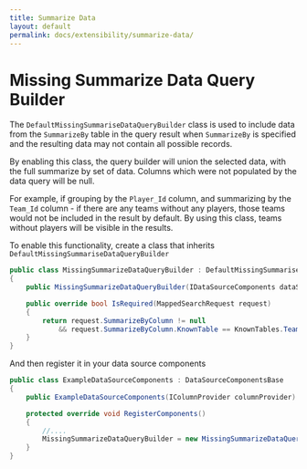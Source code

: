 ```yaml
---
title: Summarize Data
layout: default
permalink: docs/extensibility/summarize-data/
---
```


Missing Summarize Data Query Builder
====

The `DefaultMissingSummariseDataQueryBuilder` class is used to include data from the `SummarizeBy` table in the query result when `SummarizeBy` is specified and the resulting data may not contain all possible records.

By enabling this class, the query builder will union the selected data, with the full summarize by set of data. Columns which were not populated by the data query will be null.

For example, if grouping by the `Player_Id` column, and summarizing by the `Team_Id` column - if there are any teams without any players, those teams would not be included in the result by default. By using this class, teams without players will be visible in the results.


To enable this functionality, create a class that inherits `DefaultMissingSummariseDataQueryBuilder`
```csharp  
public class MissingSummarizeDataQueryBuilder : DefaultMissingSummariseDataQueryBuilder
{
    public MissingSummarizeDataQueryBuilder(IDataSourceComponents dataSourceComponents) : base(dataSourceComponents){ }

    public override bool IsRequired(MappedSearchRequest request)
    {
        return request.SummarizeByColumn != null
            && request.SummarizeByColumn.KnownTable == KnownTables.Team;
    }
}
```


And then register it in your data source components

```csharp  
public class ExampleDataSourceComponents : DataSourceComponentsBase
{
    public ExampleDataSourceComponents(IColumnProvider columnProvider) : base(columnProvider){ } 

    protected override void RegisterComponents()
    { 
        //....
        MissingSummarizeDataQueryBuilder = new MissingSummarizeDataQueryBuilder(this);
    }
}
```
